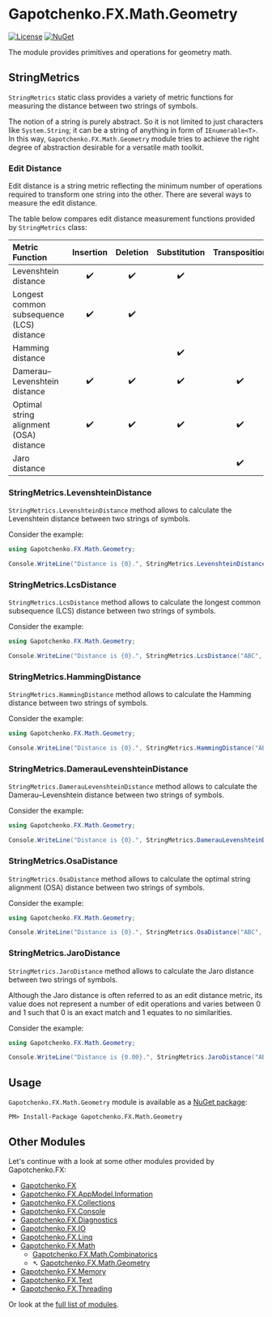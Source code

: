 ﻿# Gapotchenko.FX.Math.Geometry

[![License](https://img.shields.io/badge/license-MIT-green.svg)](../../LICENSE)
[![NuGet](https://img.shields.io/nuget/v/Gapotchenko.FX.Math.Geometry.svg)](https://www.nuget.org/packages/Gapotchenko.FX.Math.Geometry)

The module provides primitives and operations for geometry math.

## StringMetrics

`StringMetrics` static class provides a variety of metric functions for measuring the distance between two strings of symbols.

The notion of a string is purely abstract.
So it is not limited to just characters like `System.String`; it can be a string of anything in form of `IEnumerable<T>`.
In this way, `Gapotchenko.FX.Math.Geometry` module tries to achieve the right degree of abstraction desirable for a versatile math toolkit.

### Edit Distance

Edit distance is a string metric reflecting the minimum number of operations required to transform one string into the other.
There are several ways to measure the edit distance.

The table below compares edit distance measurement functions provided by `StringMetrics` class:

| Metric Function                           |      Insertion     |      Deletion      |    Substitution    |    Transposition   |
|:------------------------------------------|:------------------:|:------------------:|:------------------:|:------------------:|
| Levenshtein distance                      | :heavy_check_mark: | :heavy_check_mark: | :heavy_check_mark: |                    |
| Longest common subsequence (LCS) distance | :heavy_check_mark: | :heavy_check_mark: |                    |                    |
| Hamming distance                          |                    |                    | :heavy_check_mark: |                    |
| Damerau–Levenshtein distance              | :heavy_check_mark: | :heavy_check_mark: | :heavy_check_mark: | :heavy_check_mark: |
| Optimal string alignment (OSA) distance   | :heavy_check_mark: | :heavy_check_mark: | :heavy_check_mark: | :heavy_check_mark: |
| Jaro distance                             |                    |                    |                    | :heavy_check_mark: |

### StringMetrics.LevenshteinDistance

`StringMetrics.LevenshteinDistance` method allows to calculate the Levenshtein distance between two strings of symbols.

Consider the example:

```csharp
using Gapotchenko.FX.Math.Geometry;

Console.WriteLine("Distance is {0}.", StringMetrics.LevenshteinDistance("ABC", "BAC"));  // distance = 2
```

### StringMetrics.LcsDistance

`StringMetrics.LcsDistance` method allows to calculate the longest common subsequence (LCS) distance between two strings of symbols.

Consider the example:

```csharp
using Gapotchenko.FX.Math.Geometry;

Console.WriteLine("Distance is {0}.", StringMetrics.LcsDistance("ABC", "BAC"));  // distance = 2
```

### StringMetrics.HammingDistance

`StringMetrics.HammingDistance` method allows to calculate the Hamming distance between two strings of symbols.

Consider the example:

```csharp
using Gapotchenko.FX.Math.Geometry;

Console.WriteLine("Distance is {0}.", StringMetrics.HammingDistance("ABC", "BAC"));  // distance = 2
```

### StringMetrics.DamerauLevenshteinDistance

`StringMetrics.DamerauLevenshteinDistance` method allows to calculate the Damerau–Levenshtein distance between two strings of symbols.

Consider the example:

```csharp
using Gapotchenko.FX.Math.Geometry;

Console.WriteLine("Distance is {0}.", StringMetrics.DamerauLevenshteinDistance("ABC", "BAC"));  // distance = 1
```

### StringMetrics.OsaDistance

`StringMetrics.OsaDistance` method allows to calculate the optimal string alignment (OSA) distance between two strings of symbols.

Consider the example:

```csharp
using Gapotchenko.FX.Math.Geometry;

Console.WriteLine("Distance is {0}.", StringMetrics.OsaDistance("ABC", "BAC"));  // distance = 1
```

### StringMetrics.JaroDistance

`StringMetrics.JaroDistance` method allows to calculate the Jaro distance between two strings of symbols.

Although the Jaro distance is often referred to as an edit distance metric, its value does not represent a number of edit operations and varies between 0 and 1 such that 0 is an exact match and 1 equates to no similarities.

Consider the example:

```csharp
using Gapotchenko.FX.Math.Geometry;

Console.WriteLine("Distance is {0.00}.", StringMetrics.JaroDistance("ABC", "BAC"));  // distance = 0.44
```

## Usage

`Gapotchenko.FX.Math.Geometry` module is available as a [NuGet package](https://nuget.org/packages/Gapotchenko.FX.Math.Geometry):

```
PM> Install-Package Gapotchenko.FX.Math.Geometry
```

## Other Modules

Let's continue with a look at some other modules provided by Gapotchenko.FX:

- [Gapotchenko.FX](../Gapotchenko.FX)
- [Gapotchenko.FX.AppModel.Information](../Gapotchenko.FX.AppModel.Information)
- [Gapotchenko.FX.Collections](../Gapotchenko.FX.Collections)
- [Gapotchenko.FX.Console](../Gapotchenko.FX.Console)
- [Gapotchenko.FX.Diagnostics](../Gapotchenko.FX.Diagnostics.CommandLine)
- [Gapotchenko.FX.IO](../Gapotchenko.FX.IO)
- [Gapotchenko.FX.Linq](../Gapotchenko.FX.Linq)
- [Gapotchenko.FX.Math](../Gapotchenko.FX.Math)
  - [Gapotchenko.FX.Math.Combinatorics](../Gapotchenko.FX.Math.Combinatorics)
  - &#x27B4; [Gapotchenko.FX.Math.Geometry](../Gapotchenko.FX.Math.Geometry)
- [Gapotchenko.FX.Memory](../Gapotchenko.FX.Memory)
- [Gapotchenko.FX.Text](../Gapotchenko.FX.Text)
- [Gapotchenko.FX.Threading](../Gapotchenko.FX.Threading)

Or look at the [full list of modules](..#available-modules).
